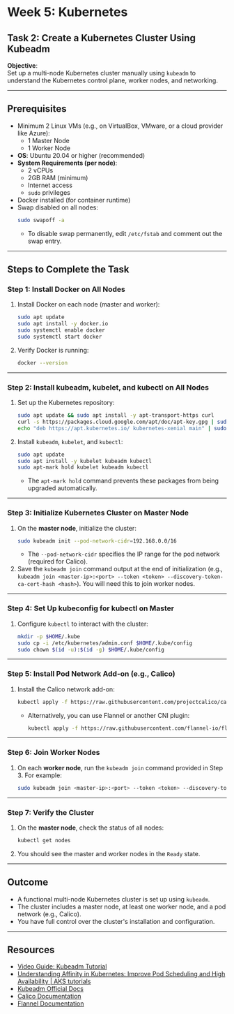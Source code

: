 # Week 5: Kubernetes
## Task 2: Create a Kubernetes Cluster Using Kubeadm

**Objective**:  
Set up a multi-node Kubernetes cluster manually using `kubeadm` to understand the Kubernetes control plane, worker nodes, and networking.

---

## Prerequisites
- Minimum 2 Linux VMs (e.g., on VirtualBox, VMware, or a cloud provider like Azure):
  - 1 Master Node
  - 1 Worker Node
- **OS**: Ubuntu 20.04 or higher (recommended)
- **System Requirements (per node)**:
  - 2 vCPUs
  - 2GB RAM (minimum)
  - Internet access
  - `sudo` privileges
- Docker installed (for container runtime)
- Swap disabled on all nodes:
  ```bash
  sudo swapoff -a
  ```
  - To disable swap permanently, edit `/etc/fstab` and comment out the swap entry.

---

## Steps to Complete the Task

### Step 1: Install Docker on All Nodes
1. Install Docker on each node (master and worker):
   ```bash
   sudo apt update
   sudo apt install -y docker.io
   sudo systemctl enable docker
   sudo systemctl start docker
   ```
2. Verify Docker is running:
   ```bash
   docker --version
   ```

---

### Step 2: Install kubeadm, kubelet, and kubectl on All Nodes
1. Set up the Kubernetes repository:
   ```bash
   sudo apt update && sudo apt install -y apt-transport-https curl
   curl -s https://packages.cloud.google.com/apt/doc/apt-key.gpg | sudo apt-key add -
   echo "deb https://apt.kubernetes.io/ kubernetes-xenial main" | sudo tee /etc/apt/sources.list.d/kubernetes.list
   ```
2. Install `kubeadm`, `kubelet`, and `kubectl`:
   ```bash
   sudo apt update
   sudo apt install -y kubelet kubeadm kubectl
   sudo apt-mark hold kubelet kubeadm kubectl
   ```
   - The `apt-mark hold` command prevents these packages from being upgraded automatically.

---

### Step 3: Initialize Kubernetes Cluster on Master Node
1. On the **master node**, initialize the cluster:
   ```bash
   sudo kubeadm init --pod-network-cidr=192.168.0.0/16
   ```
   - The `--pod-network-cidr` specifies the IP range for the pod network (required for Calico).
2. Save the `kubeadm join` command output at the end of initialization (e.g., `kubeadm join <master-ip>:<port> --token <token> --discovery-token-ca-cert-hash <hash>`). You will need this to join worker nodes.

---

### Step 4: Set Up kubeconfig for kubectl on Master
1. Configure `kubectl` to interact with the cluster:
   ```bash
   mkdir -p $HOME/.kube
   sudo cp -i /etc/kubernetes/admin.conf $HOME/.kube/config
   sudo chown $(id -u):$(id -g) $HOME/.kube/config
   ```

---

### Step 5: Install Pod Network Add-on (e.g., Calico)
1. Install the Calico network add-on:
   ```bash
   kubectl apply -f https://raw.githubusercontent.com/projectcalico/calico/v3.26.1/manifests/calico.yaml
   ```
   - Alternatively, you can use Flannel or another CNI plugin:
     ```bash
     kubectl apply -f https://raw.githubusercontent.com/flannel-io/flannel/master/Documentation/kube-flannel.yml
     ```

---

### Step 6: Join Worker Nodes
1. On each **worker node**, run the `kubeadm join` command provided in Step 3. For example:
   ```bash
   sudo kubeadm join <master-ip>:<port> --token <token> --discovery-token-ca-cert-hash <hash>
   ```

---

### Step 7: Verify the Cluster
1. On the **master node**, check the status of all nodes:
   ```bash
   kubectl get nodes
   ```
2. You should see the master and worker nodes in the `Ready` state.

---

## Outcome
- A functional multi-node Kubernetes cluster is set up using `kubeadm`.
- The cluster includes a master node, at least one worker node, and a pod network (e.g., Calico).
- You have full control over the cluster's installation and configuration.

---

## Resources
- [Video Guide: Kubeadm Tutorial](https://www.youtube.com/results?search_query=kubeadm+tutorial)
- [Understanding Affinity in Kubernetes: Improve Pod Scheduling and High Availability | AKS tutorials
](https://www.youtube.com/watch?v=gyjFNkk3QxY)
- [Kubeadm Official Docs](https://kubernetes.io/docs/setup/production-environment/tools/kubeadm/)
- [Calico Documentation](https://docs.tigera.io/calico/latest/about/)
- [Flannel Documentation](https://github.com/flannel-io/flannel)
